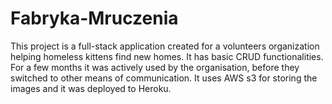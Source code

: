# Fabryka-Mruczenia

This project is a full-stack application created for a volunteers organization helping homeless kittens find new homes. It has basic CRUD functionalities. For a few months it was actively used by the organisation, before they switched to other means of communication. It uses AWS s3 for storing the images and it was deployed to Heroku.
